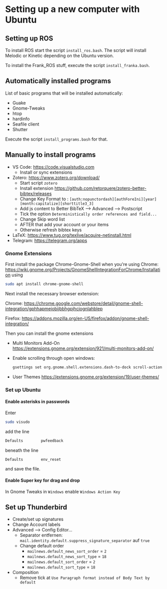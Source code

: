 # Setting up a new computer with Ubuntu

## Setting up ROS

To install ROS start the script `install_ros.bash`.
The script will install Melodic or Kinetic depending on the Ubuntu version.

To install the Frank_ROS stuff, execute the script `install_franka.bash`.

## Automatically installed programs

List of basic programs that will be installed automatically:

* Guake
* Gnome-Tweaks
* htop
* hardinfo
* Seafile client
* Shutter

Execute the script `install_programs.bash` for that.

## Manually to install programs

* VS Code: <https://code.visualstudio.com>
  * Install or sync extensions
* Zotero: <https://www.zotero.org/download/>
  * Start script `zotero`
  * Install extension <https://github.com/retorquere/zotero-better-bibtex/releases>
  * Change Key Format to : `[auth:nopunctordash][authForeIni][year][month:capitalize][shorttitle3_3]`
  * Add js content to Better BibTeX --> Advanced --> Postscript
  * Tick the option `Deterministically order references and field...`
  * Change Skip word list
  * AFTER that add your account or your items
  * Otherwise refresh bibtex keys
* LaTeX: <https://www.tug.org/texlive/acquire-netinstall.html>
* Telegram: <https://telegram.org/apps>

### Gnome Extensions

First install the package Chrome-Gnome-Shell when you're using Chrome: <https://wiki.gnome.org/Projects/GnomeShellIntegrationForChrome/Installation> using

````bash
sudo apt install chrome-gnome-shell
````

Next install the necessary browser extension:

Chrome: <https://chrome.google.com/webstore/detail/gnome-shell-integration/gphhapmejobijbbhgpjhcjognlahblep>

Firefox:
<https://addons.mozilla.org/en-US/firefox/addon/gnome-shell-integration/>

Then you can install the gnome extensions

* Multi Monitors Add-On <https://extensions.gnome.org/extension/921/multi-monitors-add-on/>
* Enable scrolling through open windows:
  
  ````bash
  gsettings set org.gnome.shell.extensions.dash-to-dock scroll-action 'cycle-windows'
  ````

* User Themes <https://extensions.gnome.org/extension/19/user-themes/>

### Set up Ubuntu

#### Enable asterisks in passwords

Enter

````bash
sudo visudo
````

add the line

````bash
Defaults        pwfeedback
````

beneath the line

````bash
Defaults        env_reset
````

and save the file.

#### Enable Super key for drag and drop

In Gnome Tweaks in `Windows` enable `Windows Action Key`

## Set up Thunderbird

* Create/set up signatures
* Change Account labels
* Advanced --> Config Editor...
  * Separator entfernen: `mail.identity.default.suppress_signature_separator` auf `true`
  * Change default order
    * `mailnews.default_news_sort_order` = `2`
    * `mailnews.default_news_sort_type` =  `18`
    * `mailnews.default_sort_order` = `2`
    * `mailnews.default_sort_type` = `18`
* Composition
  * Remove tick at `Use Paragraph format instead of Body Text by default`
